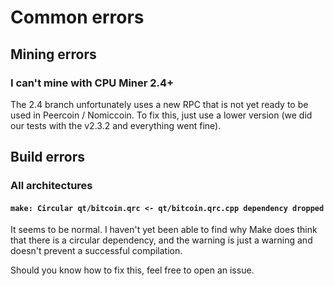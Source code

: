# Common errors

## Mining errors

### I can't mine with CPU Miner 2.4+

The 2.4 branch unfortunately uses a new RPC that is not yet ready to be used in Peercoin / Nomiccoin. To fix this, just use a lower version (we did our tests with the v2.3.2 and everything went fine).

## Build errors

### All architectures

#### `make: Circular qt/bitcoin.qrc <- qt/bitcoin.qrc.cpp dependency dropped`

It seems to be normal. I haven't yet been able to find why Make does think that there is a circular dependency, and the warning is just a warning and doesn't prevent a successful compilation.

Should you know how to fix this, feel free to open an issue.
